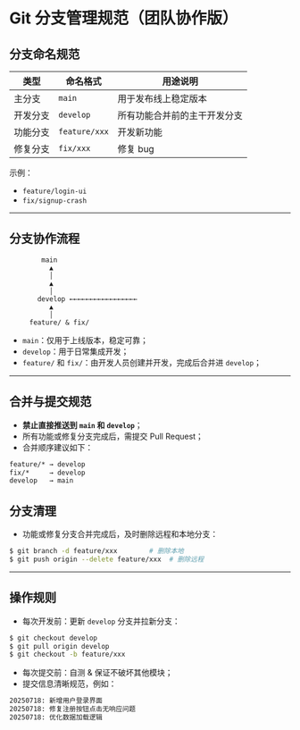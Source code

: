 # Git 分支管理规范（团队协作版）

## 分支命名规范

| 类型       | 命名格式                 | 用途说明                   |
|------------|--------------------------|--------------------------|
| 主分支     | `main`                   | 用于发布线上稳定版本        |
| 开发分支   | `develop`                | 所有功能合并前的主干开发分支 |
| 功能分支   | `feature/xxx`            | 开发新功能                 |
| 修复分支   | `fix/xxx`                | 修复 bug                   |

示例：
- `feature/login-ui`
- `fix/signup-crash`

---

## 分支协作流程

```
        main
          ▲
          │
          ▲
          │
       develop ←←←←←←←←←←←←←←←←←
          ▲
          │
     feature/ & fix/
```

- `main`：仅用于上线版本，稳定可靠；
- `develop`：用于日常集成开发；
- `feature/` 和 `fix/`：由开发人员创建并开发，完成后合并进 `develop`；

---

## 合并与提交规范

- **禁止直接推送到 `main` 和 `develop`**；
- 所有功能或修复分支完成后，需提交 Pull Request；
- 合并顺序建议如下：

```bash
feature/* → develop
fix/*     → develop
develop   → main
```

## 分支清理

- 功能或修复分支合并完成后，及时删除远程和本地分支：

```bash
$ git branch -d feature/xxx        # 删除本地
$ git push origin --delete feature/xxx  # 删除远程
```

---

## 操作规则

- 每次开发前：更新 `develop` 分支并拉新分支：
```bash
$ git checkout develop
$ git pull origin develop
$ git checkout -b feature/xxx
```

- 每次提交前：自测 & 保证不破坏其他模块；
- 提交信息清晰规范，例如：

```bash
20250718: 新增用户登录界面
20250718: 修复注册按钮点击无响应问题
20250718: 优化数据加载逻辑
```